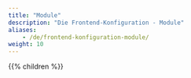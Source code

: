 ```yaml
---
title: "Module"
description: "Die Frontend-Konfiguration - Module"
aliases:
    - /de/frontend-konfiguration-module/
weight: 10
---
```



{{% children %}}
